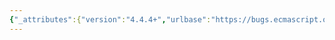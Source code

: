 ```yaml
---
{"_attributes":{"version":"4.4.4+","urlbase":"https://bugs.ecmascript.org/","maintainer":"dherman@mozilla.com"},"bug":{"bug_id":3313,"creation_ts":"2014-11-13 08:34:00 -0800","short_desc":"5.1.5 Grammar Notation: Typo \"left/right hand side\" -> \"left/right-hand side\"","delta_ts":"2014-12-07 14:35:08 -0800","product":"Draft for 6th Edition","component":"editorial issue","version":"Rev 28: October 14, 2014 Draft","rep_platform":"All","op_sys":"All","bug_status":"RESOLVED","resolution":"FIXED","priority":"Normal","bug_severity":"normal","everconfirmed":true,"reporter":{"uid":"andrebargull","name":"André Bargull"},"assigned_to":{"uid":"allen","name":"Allen Wirfs-Brock"},"long_desc":[{"commentid":10562,"comment_count":0,"who":{"uid":"andrebargull","name":"André Bargull"},"bug_when":"2014-11-13 08:34:46 -0800","thetext":"5.1.5  Grammar Notation\n\n> References to nonterminals on the right hand side of a production [...]\n> Prefixing a parameter name with “?” on a right hand side nonterminal [...]\n> [...] the reference to the current production’s left hand side symbol.\n> If a right hand side alternative is prefixed with “[+parameter]” [...]\n> If a right hand side alternative is prefixed with “[~parameter]” [...]\n> [...] appears on the right-hand-side of a syntactic production [...]\n\nChange \"left hand side\" resp. \"right hand side\" to \"left-hand side\" resp. \"right-hand side\"."},{"commentid":10793,"comment_count":1,"who":{"uid":"allen","name":"Allen Wirfs-Brock"},"bug_when":"2014-12-05 12:21:00 -0800","thetext":"fixed in rev29 editor's draft"},{"commentid":10920,"comment_count":2,"who":{"uid":"allen","name":"Allen Wirfs-Brock"},"bug_when":"2014-12-07 14:35:08 -0800","thetext":"fixed in rev29"}]}}
---
```

